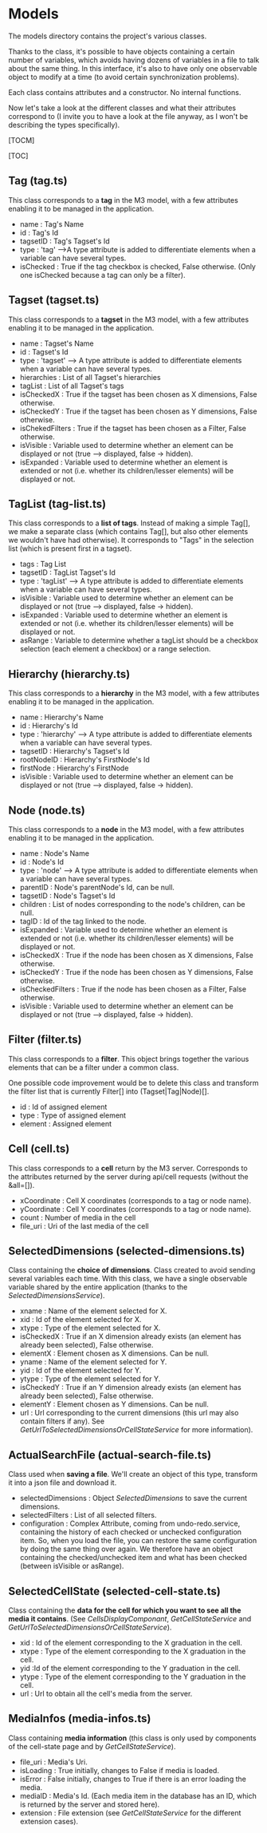 # Models

The models directory contains the project's various classes.

Thanks to the class, it's possible to have objects containing a certain number of variables, which avoids having dozens of variables in a file to talk about the same thing. 
In this interface, it's also to have only one observable object to modify at a time (to avoid certain synchronization problems).

Each class contains attributes and a constructor. No internal functions.

Now let's take a look at the different classes and what their attributes correspond to (I invite you to have a look at the file anyway, as I won't be describing the types specifically).

[TOCM]

[TOC]

## Tag (tag.ts)

This class corresponds to a **tag** in the M3 model, with a few attributes enabling it to be managed in the application.

- name : Tag's Name
- id : Tag's Id
- tagsetID : Tag's Tagset's Id
- type : 'tag' -->A type attribute is added to differentiate elements when a variable can have several types.
- isChecked : True if the tag checkbox is checked, False otherwise. (Only one isChecked because a tag can only be a filter).

## Tagset (tagset.ts)

This class corresponds to a **tagset** in the M3 model, with a few attributes enabling it to be managed in the application.

- name : Tagset's Name
- id : Tagset's Id
- type : 'tagset' --> A type attribute is added to differentiate elements when a variable can have several types.
- hierarchies : List of all Tagset's hierarchies
- tagList : List of all Tagset's tags
- isCheckedX : True if the tagset has been chosen as X dimensions, False otherwise.
- isCheckedY : True if the tagset has been chosen as Y dimensions, False otherwise.
- isChekedFilters : True if the tagset has been chosen as a Filter, False otherwise.
- isVisible : Variable used to determine whether an element can be displayed or not (true --> displayed, false -> hidden). 
- isExpanded : Variable used to determine whether an element is extended or not (i.e. whether its children/lesser elements) will be displayed or not.

## TagList (tag-list.ts)

This class corresponds to a **list of tags**. Instead of making a simple Tag[], we make a separate class (which contains Tag[], but also other elements we wouldn't have had otherwise). It corresponds to "Tags" in the selection list (which is present first in a tagset).

- tags : Tag List
- tagsetID : TagList Tagset's Id
- type : 'tagList' --> A type attribute is added to differentiate elements when a variable can have several types.
- isVisible : Variable used to determine whether an element can be displayed or not (true --> displayed, false -> hidden). 
- isExpanded : Variable used to determine whether an element is extended or not (i.e. whether its children/lesser elements) will be displayed or not.
- asRange : Variable to determine whether a tagList should be a checkbox selection (each element a checkbox) or a range selection.

## Hierarchy (hierarchy.ts)

This class corresponds to a **hierarchy** in the M3 model, with a few attributes enabling it to be managed in the application.

- name : Hierarchy's Name
- id : Hierarchy's Id
- type : 'hierarchy' --> A type attribute is added to differentiate elements when a variable can have several types.
- tagsetID : Hierarchy's Tagset's Id
- rootNodeID : Hierarchy's FirstNode's Id
- firstNode : Hierarchy's FirstNode 
- isVisible : Variable used to determine whether an element can be displayed or not (true --> displayed, false -> hidden). 

## Node (node.ts)

This class corresponds to a **node** in the M3 model, with a few attributes enabling it to be managed in the application.

- name : Node's Name
- id : Node's Id
- type : 'node' --> A type attribute is added to differentiate elements when a variable can have several types.
- parentID : Node's parentNode's Id, can be null.
- tagsetID : Node's Tagset's Id
- children : List of nodes corresponding to the node's children, can be null.
- tagID : Id of the tag linked to the node.
- isExpanded : Variable used to determine whether an element is extended or not (i.e. whether its children/lesser elements) will be displayed or not.
- isCheckedX : True if the node has been chosen as X dimensions, False otherwise.
- isCheckedY : True if the node has been chosen as Y dimensions, False otherwise.
- isCheckedFilters : True if the node has been chosen as a Filter, False otherwise.
- isVisible : Variable used to determine whether an element can be displayed or not (true --> displayed, false -> hidden). 

## Filter (filter.ts)

This class corresponds to a **filter**. This object brings together the various elements that can be a filter under a common class.

One possible code improvement would be to delete this class and transform the filter list that is currently Filter[] into (Tagset|Tag|Node)[].

- id :  Id of assigned element 
- type :  Type of assigned element 
- element :  Assigned element 

## Cell (cell.ts)

This class corresponds to a **cell** return by the M3 server.  Corresponds to the attributes returned by the server during api/cell requests (without the &all=[]).

- xCoordinate : Cell X coordinates (corresponds to a tag or node name).
- yCoordinate : Cell Y coordinates (corresponds to a tag or node name).
- count : Number of media in the cell
- file_uri : Uri of the last media of the cell

## SelectedDimensions (selected-dimensions.ts)

Class containing the **choice of dimensions**. Class created to avoid sending several variables each time. With this class, we have a single observable variable shared by the entire application (thanks to the *SelectedDimensionsService*).

- xname : Name of the element selected for X.
- xid : Id of the element selected for X.
- xtype : Type of the element selected for X.
- isCheckedX : True if an X dimension already exists (an element has already been selected), False otherwise.
- elementX : Element chosen as X dimensions. Can be null.
- yname : Name of the element selected for Y.
- yid : Id of the element selected for Y.
- ytype : Type of the element selected for Y.
- isCheckedY : True if an Y dimension already exists (an element has already been selected), False otherwise.
- elementY : Element chosen as Y dimensions. Can be null.
- url : Url corresponding to the current dimensions (this url may also contain filters if any). See *GetUrlToSelectedDimensionsOrCellStateService* for more information).

## ActualSearchFile (actual-search-file.ts)

Class used when **saving a file**. We'll create an object of this type, transform it into a json file and download it.

- selectedDimensions : Object *SelectedDimensions* to save the current dimensions. 
- selectedFilters : List of all selected filters.
- configuration : Complex Attribute, coming from undo-redo.service, containing the history of each checked or unchecked configuration item. So, when you load the file, you can restore the same configuration by doing the same thing over again. We therefore have an object containing the checked/unchecked item and what has been checked (between isVisible or asRange).

## SelectedCellState (selected-cell-state.ts)

Class containing the **data for the cell for which you want to see all the media it contains**. (See *CellsDisplayComponant*, *GetCellStateService* and *GetUrlToSelectedDimensionsOrCellStateService*).

- xid : Id of the element corresponding to the X graduation in the cell.
- xtype : Type of the element corresponding to the X graduation in the cell.
- yid :Id of the element corresponding to the Y graduation in the cell.
- ytype : Type of the element corresponding to the Y graduation in the cell.
- url : Url to obtain all the cell's media from the server.

## MediaInfos (media-infos.ts)

Class containing **media information** (this class is only used by components of the cell-state page and by *GetCellStateService*).

- file_uri : Media's Uri.
- isLoading : True initially, changes to False if media is loaded.
- isError : False initially, changes to True if there is an error loading the media.
- mediaID : Media's Id. (Each media item in the database has an ID, which is returned by the server and stored here).
- extension : File extension (see *GetCellStateService* for the different extension cases).
